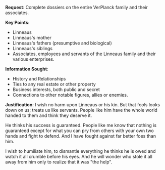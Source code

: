 **Request**: Complete dossiers on the entire VerPlanck family and their associates.

**Key Points**:
- Linneaus
- Linneaus's mother
- Linneaus's fathers (presumptive and biological)
- Linneaus's siblings
- Associates, employees and servants of the Linneaus family and their various enterprises.

**Information Sought**:
- History and Relationships
- Ties to any real estate or other property
- Business interests, both public and secret
- Connections to other notable figures, allies or enemies.

**Justification**: I wish no harm upon Linneaus or his kin. But that fools looks down on us; treats us like servants. People like him have the whole world handed to them and think they deserve it. 

He thinks his success is guaranteed. People like me know that nothing is guaranteed except for what you can pry from others with your own two hands and fight to defend. And I have fought against far better foes than him. 

I wish to humiliate him, to dismantle everything he thinks he is owed and watch it all crumble before his eyes. And he will wonder who stole it all away from him only to realize that it was "the help".